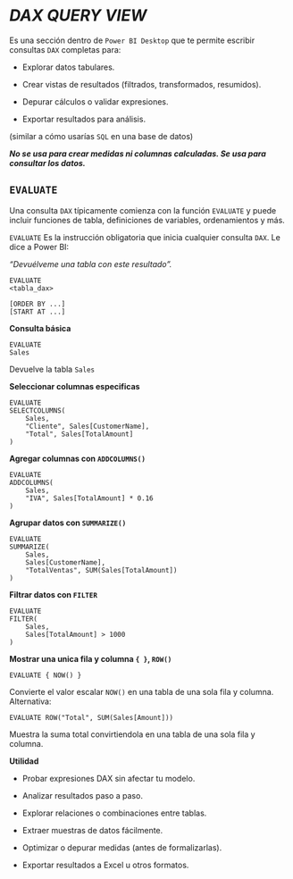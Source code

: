 # ***DAX QUERY VIEW***
Es una sección dentro de ``Power BI Desktop`` que te permite escribir consultas ``DAX`` completas para:

- Explorar datos tabulares.

- Crear vistas de resultados (filtrados, transformados, resumidos).

- Depurar cálculos o validar expresiones.

- Exportar resultados para análisis.

(similar a cómo usarías ``SQL`` en una base de datos)

***No se usa para crear medidas ni columnas calculadas. Se usa para consultar los datos.***

## `EVALUATE`
Una consulta ``DAX`` típicamente comienza con la función ``EVALUATE`` y puede incluir funciones de tabla, definiciones de variables, ordenamientos y más.  

``EVALUATE`` Es la instrucción obligatoria que inicia cualquier consulta ``DAX``. Le dice a Power BI:

*“Devuélveme una tabla con este resultado”.*

```dax
EVALUATE
<tabla_dax>

[ORDER BY ...]
[START AT ...]
```
**Consulta básica**
```dax
EVALUATE
Sales
```
Devuelve la tabla `Sales`

**Seleccionar columnas especificas**
```dax
EVALUATE
SELECTCOLUMNS(
    Sales,
    "Cliente", Sales[CustomerName],
    "Total", Sales[TotalAmount]
)
```
**Agregar columnas con `ADDCOLUMNS()`**
```dax
EVALUATE
ADDCOLUMNS(
    Sales,
    "IVA", Sales[TotalAmount] * 0.16
)
```
**Agrupar datos con `SUMMARIZE()`**

```dax
EVALUATE
SUMMARIZE(
    Sales,
    Sales[CustomerName],
    "TotalVentas", SUM(Sales[TotalAmount])
)
```
**Filtrar datos con `FILTER`**
```dax
EVALUATE
FILTER(
    Sales,
    Sales[TotalAmount] > 1000
)
```
**Mostrar una unica fila y columna `{ }`, `ROW()`**

```dax
EVALUATE { NOW() }
```
Convierte el valor escalar ``NOW()`` en una tabla de una sola fila y columna.
Alternativa:
```dax
EVALUATE ROW("Total", SUM(Sales[Amount]))
```
Muestra la suma total convirtiendola en una tabla de una sola fila y columna.


**Utilidad**
- Probar expresiones DAX sin afectar tu modelo.

- Analizar resultados paso a paso.

- Explorar relaciones o combinaciones entre tablas.

- Extraer muestras de datos fácilmente.

- Optimizar o depurar medidas (antes de formalizarlas).

- Exportar resultados a Excel u otros formatos.



